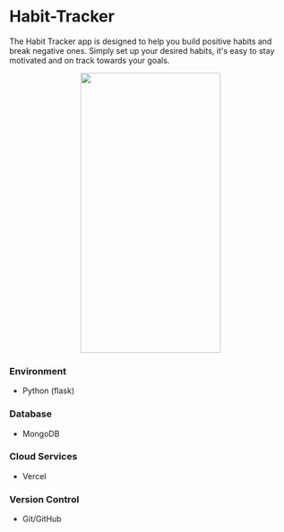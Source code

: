 # Habit-Tracker
The Habit Tracker app is designed to help you build positive habits and break negative ones. Simply set up your desired habits, it's easy to stay motivated and on track towards your goals.


<div align="center">
    <img src="/static/img/habittracker.gif" height="500" width="250">
</div>

### Environment

- Python (flask)

### Database

- MongoDB

### Cloud Services

- Vercel

### Version Control

- Git/GitHub